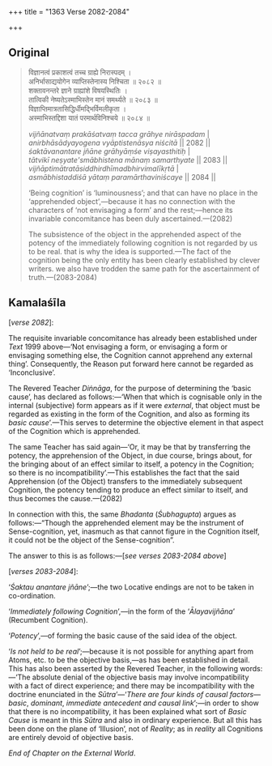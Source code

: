 +++
title = "1363 Verse 2082-2084"

+++
## Original 
>
> विज्ञानत्वं प्रकाशत्वं तच्च ग्राह्ये निरास्पदम् ।  
> अनिर्भासाद्ययोगेन व्याप्तिस्तेनास्य निश्चिता ॥ २०८२ ॥  
> शक्तावनन्तरे ज्ञाने ग्राह्यांशे विषयस्थितिः ।  
> तात्विकी नेष्यतेऽस्माभिस्तेन मानं समर्थ्यते ॥ २०८३ ॥  
> विज्ञाप्तिमात्रतासिद्धिर्धीमद्भिर्विमलीकृता ।  
> अस्माभिस्तद्दिशा यातं परमार्थविनिश्चये ॥ २०८४ ॥ 
>
> *vijñānatvaṃ prakāśatvaṃ tacca grāhye nirāspadam* \|  
> *anirbhāsādyayogena vyāptistenāsya niścitā* \|\| 2082 \|\|  
> *śaktāvanantare jñāne grāhyāṃśe viṣayasthitiḥ* \|  
> *tātvikī neṣyate'smābhistena mānaṃ samarthyate* \|\| 2083 \|\|  
> *vijñāptimātratāsiddhirdhīmadbhirvimalīkṛtā* \|  
> *asmābhistaddiśā yātaṃ paramārthaviniścaye* \|\| 2084 \|\| 
>
> ‘Being cognition’ is ‘luminousness’; and that can have no place in the ‘apprehended object’,—because it has no connection with the characters of ‘not envisaging a form’ and the rest;—hence its invariable concomitance has been duly ascertained.—(2082) 
>
> The subsistence of the object in the apprehended aspect of the potency of the immediately following cognition is not regarded by us to be real. that is why the idea is supported.—The fact of the cognition being the only entity has been clearly established by clever writers. we also have trodden the same path for the ascertainment of truth.—(2083-2084)



## Kamalaśīla

[*verse 2082*]:

The requisite invariable concomitance has already been established under *Text* 1999 above—‘Not envisaging a form, or envisaging a form or envisaging something else, the Cognition cannot apprehend any external thing’. Consequently, the Reason put forward here cannot be regarded as ‘Inconclusive’.

The Revered Teacher *Diṅnāga*, for the purpose of determining the ‘basic cause’, has declared as follows:—‘When that which is cognisable only in the internal (subjective) form appears as if it were *external*, that object must be regarded as existing in the form of the Cognition, and also as forming its *basic cause*’.—This serves to determine the objective element in that aspect of the Cognition which is apprehended.

The same Teacher has said again—‘Or, it may be that by transferring the potency, the apprehension of the Object, in due course, brings about, for the bringing about of an effect similar to itself, a potency in the Cognition; so there is no incompatibility’.—This establishes the fact that the said Apprehension (of the Object) transfers to the immediately subsequent Cognition, the potency tending to produce an effect similar to itself, and thus becomes the cause.—(2082)

In connection with this, the same *Bhadanta* (*Śubhagupta*) argues as follows:—“Though the apprehended element may be the instrument of Sense-cognition, yet, inasmuch as that cannot figure in the Cognition itself, it could not be the object of the Sense-cognition”.

The answer to this is as follows:—[*see verses 2083-2084 above*]

[*verses 2083-2084*]:

‘*Śaktau anantare jñāne*’;—the two Locative endings are not to be taken in co-ordination.

‘*Immediately following Cognition*’,—in the form of the ‘*Ālayavijñāna*’ (Recumbent Cognition).

‘*Potency*’,—of forming the basic cause of the said idea of the object.

‘*Is not held to be real*’;—because it is not possible for anything apart from Atoms, etc. to be the objective basis,—as has been established in detail. This has also been asserted by the Revered Teacher, in the following words:—‘The absolute denial of the objective basis may involve incompatibility with a fact of direct experience; and there may be incompatibility with the doctrine enunciated in the *Sūtra*’—‘*There are four kinds of causal factors*—*basic*, *dominant*, *immediate antecedent and causal link*’;—in order to show that there is no incompatibility, it has been explained what sort of *Basic Cause* is meant in this *Sūtra* and also in ordinary experience. But all this has been done on the plane of ‘Illusion’, not of *Reality*; as in *reality* all Cognitions are entirely devoid of objective basis.

*End of Chapter on the External World*.


